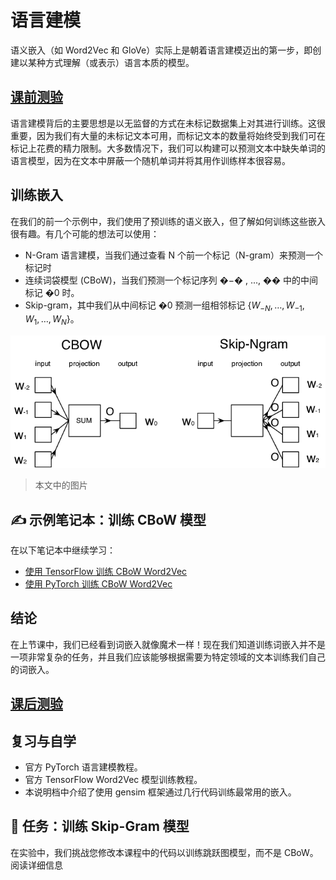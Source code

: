# 语言建模



语义嵌入（如 Word2Vec 和 GloVe）实际上是朝着语言建模迈出的第一步，即创建以某种方式理解（或表示）语言本质的模型。

## [ 课前测验](https://red-field-0a6ddfd03.1.azurestaticapps.net/quiz/115)



语言建模背后的主要思想是以无监督的方式在未标记数据集上对其进行训练。这很重要，因为我们有大量的未标记文本可用，而标记文本的数量将始终受到我们可在标记上花费的精力限制。大多数情况下，我们可以构建可以预测文本中缺失单词的语言模型，因为在文本中屏蔽一个随机单词并将其用作训练样本很容易。

##  训练嵌入



在我们的前一个示例中，我们使用了预训练的语义嵌入，但了解如何训练这些嵌入很有趣。有几个可能的想法可以使用：

- N-Gram 语言建模，当我们通过查看 N 个前一个标记（N-gram）来预测一个标记时
- 连续词袋模型 (CBoW)，当我们预测一个标记序列 �−� , ..., �� 中的中间标记 �0 时。
- Skip-gram，其中我们从中间标记 �0 预测一组相邻标记 {$W_{-N},\dots, W_{-1}, W_1,\dots, W_N$}。

[![image from paper on converting words to vectors](https://github.com/happyzjp/AI-For-Beginners/raw/main/translations/zh_cn/5-NLP/14-Embeddings/images/example-algorithms-for-converting-words-to-vectors.png)](https://github.com/happyzjp/AI-For-Beginners/blob/main/translations/zh_cn/5-NLP/14-Embeddings/images/example-algorithms-for-converting-words-to-vectors.png)

>  本文中的图片

## ✍️ 示例笔记本：训练 CBoW 模型



在以下笔记本中继续学习：

- [使用 TensorFlow 训练 CBoW Word2Vec](https://github.com/happyzjp/AI-For-Beginners/blob/main/translations/zh_cn/5-NLP/15-LanguageModeling/CBoW-TF.ipynb)
- [使用 PyTorch 训练 CBoW Word2Vec](https://github.com/happyzjp/AI-For-Beginners/blob/main/translations/zh_cn/5-NLP/15-LanguageModeling/CBoW-PyTorch.ipynb)

##  结论



在上节课中，我们已经看到词嵌入就像魔术一样！现在我们知道训练词嵌入并不是一项非常复杂的任务，并且我们应该能够根据需要为特定领域的文本训练我们自己的词嵌入。

## [ 课后测验](https://red-field-0a6ddfd03.1.azurestaticapps.net/quiz/215)



##  复习与自学



- 官方 PyTorch 语言建模教程。
- 官方 TensorFlow Word2Vec 模型训练教程。
- 本说明档中介绍了使用 gensim 框架通过几行代码训练最常用的嵌入。

## 🚀 任务：训练 Skip-Gram 模型



在实验中，我们挑战您修改本课程中的代码以训练跳跃图模型，而不是 CBoW。阅读详细信息
